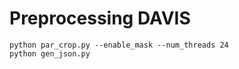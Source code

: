 # Preprocessing DAVIS

````shell
python par_crop.py --enable_mask --num_threads 24
python gen_json.py
````
